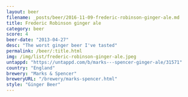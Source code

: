 ```yaml
---
layout: beer
filename: _posts/beer/2016-11-09-frederic-robinson-ginger-ale.md
title: Frederic Robinson ginger ale
category: beer
score: 4
beer-date: "2013-04-27"
desc: "The worst ginger beer I've tasted"
permalink: /beer/:title.html
img: /img/list/frederic-robinson-ginger-ale.jpeg
untappd: "https://untappd.com/b/marks---spencer-ginger-ale/31571"
country: "England"
brewery: "Marks & Spencer"
breweryURL: "/brewery/marks-spencer.html"
style: "Ginger Beer"
---
```


